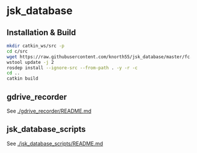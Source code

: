 # jsk_database

## Installation & Build

```bash
mkdir catkin_ws/src -p
cd c/src
wget https://raw.githubusercontent.com/knorth55/jsk_database/master/fc.rosinstall -o .rosinstall
wstool update -j 2
rosdep install --ignore-src --from-path . -y -r -c
cd ..
catkin build
```

## gdrive_recorder

See [./gdrive_recorder/README.md](./gdrive_recorder/README.md)

## jsk_database_scripts

See [./jsk_database_scripts/README.md](./jsk_database_scripts/README.md)
